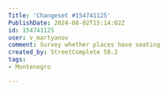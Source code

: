 ```yaml
---
Title: 'Changeset #154741125'
PublishDate: 2024-08-02T15:14:02Z
id: 154741125
user: v_martyanov
comment: Survey whether places have seating
created_by: StreetComplete 58.2
tags:
- Montenegro

---
```

